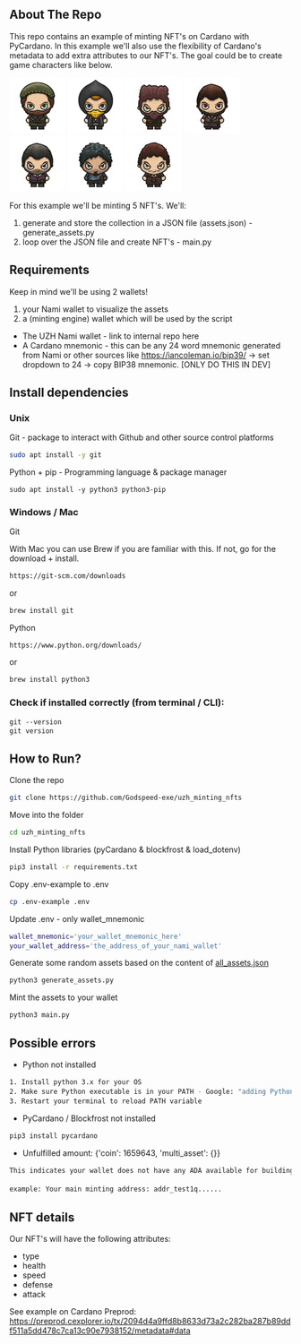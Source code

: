 ## About The Repo

This repo contains an example of minting NFT's on Cardano with PyCardano. In this example we'll also use the flexibility of Cardano's metadata to add extra attributes to our NFT's. The goal could be to create game characters like below.
<p float="left">

<img src="assets/artist.png" alt="Artist" width="100"/>
<img src="assets/astrologer.png" alt="Artist" width="100"/>
<img src="assets/blacksmith.png" alt="Artist" width="100"/>
<img src="assets/citizen.png" alt="Artist" width="100"/>
<img src="assets/herbalist.png" alt="Artist" width="100"/>
<img src="assets/hunter.png" alt="Artist" width="100"/>
<img src="assets/jeweler.png" alt="Artist" width="100"/>
</p>


For this example we'll be minting 5 NFT's. We'll:
1. generate and store the collection in a JSON file (assets.json) - generate_assets.py
2. loop over the JSON file and create NFT's - main.py



## Requirements

Keep in mind we'll be using 2 wallets!
1. your Nami wallet to visualize the assets
2. a (minting engine) wallet which will be used by the script

- The UZH Nami wallet - link to internal repo here
- A Cardano mnemonic - this can be any 24 word mnemonic generated from Nami or other sources like https://iancoleman.io/bip39/ -> set dropdown to 24 -> copy BIP38 mnemonic. [ONLY DO THIS IN DEV]

## Install dependencies


### Unix 
Git - package to interact with Github and other source control platforms


```bash
sudo apt install -y git
```

Python + pip - Programming language & package manager

    sudo apt install -y python3 python3-pip

### Windows / Mac

Git 

With Mac you can use Brew if you are familiar with this. If not, go for the download + install. 


```bash
https://git-scm.com/downloads
```
or
```bash
brew install git
```

Python

```
https://www.python.org/downloads/
```
or
```bash
brew install python3
```

### Check if installed correctly (from terminal / CLI):

    git --version
    git version





## How to Run?

Clone the repo
```bash
git clone https://github.com/Godspeed-exe/uzh_minting_nfts
```

Move into the folder
```bash
cd uzh_minting_nfts
```
Install Python libraries (pyCardano & blockfrost & load_dotenv)
```bash
pip3 install -r requirements.txt
```

Copy .env-example to .env
```bash
cp .env-example .env
```

Update .env - only wallet_mnemonic
```bash
wallet_mnemonic='your_wallet_mnemonic_here'
your_wallet_address='the_address_of_your_nami_wallet'
```

Generate some random assets based on the content of [all_assets.json](all_assets.json)
```bash
python3 generate_assets.py
```
Mint the assets to your wallet
```bash
python3 main.py
```

## Possible errors

- Python not installed
```bash
1. Install python 3.x for your OS
2. Make sure Python executable is in your PATH - Google: "adding Python to PATH [your OS here]"
3. Restart your terminal to reload PATH variable
```

- PyCardano / Blockfrost not installed
```bash
pip3 install pycardano
```

- Unfulfilled amount:
 {'coin': 1659643, 'multi_asset': {}}
```bash
This indicates your wallet does not have any ADA available for building the transaction. Make sure you send ADA (ex: 10 ADA) to the address generated in your terminal.

example: Your main minting address: addr_test1q......
```
## NFT details
Our NFT's will have the following attributes: 
- type
- health
- speed
- defense
- attack

See example on Cardano Preprod: https://preprod.cexplorer.io/tx/2094d4a9ffd8b8633d73a2c282ba287b89ddf511a5dd478c7ca13c90e7938152/metadata#data